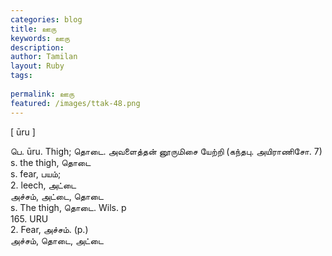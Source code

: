 ```yaml
---
categories: blog
title: ஊரு
keywords: ஊரு
description: 
author: Tamilan
layout: Ruby
tags: 
 
permalink: ஊரு
featured: /images/ttak-48.png
---
```

  
[ ūru ]  
  
பெ. ūru. Thigh; தொடை. அவளைத்தன் னூருமிசை யேற்றி (கந்தபு. அயிராணிசோ. 7)  
s. the thigh, தொடை  
s. fear, பயம்;  
2. leech, அட்டை  
அச்சம், அட்டை, தொடை  
s. The thigh, தொடை. Wils. p  
165. URU  
2. Fear, அச்சம். (p.)  
அச்சம், தொடை, அட்டை